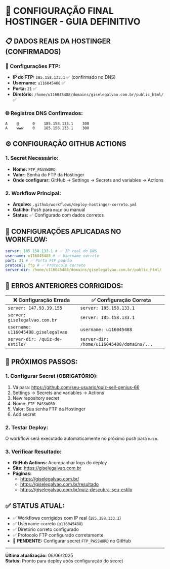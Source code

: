 # 🚀 CONFIGURAÇÃO FINAL HOSTINGER - GUIA DEFINITIVO

## 📋 **DADOS REAIS DA HOSTINGER (CONFIRMADOS)**

### **🔌 Configurações FTP:**

- **IP do FTP:** `185.158.133.1` ✅ (confirmado no DNS)
- **Username:** `u116045488` ✅
- **Porta:** `21` ✅
- **Diretório:** `/home/u116045488/domains/giselegalvao.com.br/public_html/` ✅

### **🌐 Registros DNS Confirmados:**

```
A    @      0    185.158.133.1    300
A    www    0    185.158.133.1    300
```

## ⚙️ **CONFIGURAÇÃO GITHUB ACTIONS**

### **1. Secret Necessário:**

- **Nome:** `FTP_PASSWORD`
- **Valor:** Senha do FTP da Hostinger
- **Onde configurar:** GitHub → Settings → Secrets and variables → Actions

### **2. Workflow Principal:**

- **Arquivo:** `.github/workflows/deploy-hostinger-correto.yml`
- **Gatilho:** Push para `main` ou manual
- **Status:** ✅ Configurado com dados corretos

## 🔧 **CONFIGURAÇÕES APLICADAS NO WORKFLOW:**

```yaml
server: 185.158.133.1 # ✅ IP real do DNS
username: u116045488 # ✅ Username correto
port: 21 # ✅ Porta FTP padrão
protocol: ftp # ✅ Protocolo correto
server-dir: /home/u116045488/domains/giselegalvao.com.br/public_html/
```

## 🚨 **ERROS ANTERIORES CORRIGIDOS:**

| ❌ Configuração Errada              | ✅ Configuração Correta                    |
| ----------------------------------- | ------------------------------------------ |
| `server: 147.93.39.155`             | `server: 185.158.133.1`                    |
| `server: giselegalvao.com.br`       | `server: 185.158.133.1`                    |
| `username: u116045488.giselegalvao` | `username: u116045488`                     |
| `server-dir: /quiz-de-estilo/`      | `server-dir: /home/u116045488/domains/...` |

## 📝 **PRÓXIMOS PASSOS:**

### **1. Configurar Secret (OBRIGATÓRIO):**

1. Vá para: https://github.com/seu-usuario/quiz-sell-genius-66
2. Settings → Secrets and variables → Actions
3. New repository secret
4. Nome: `FTP_PASSWORD`
5. Valor: Sua senha FTP da Hostinger
6. Add secret

### **2. Testar Deploy:**

O workflow será executado automaticamente no próximo push para `main`.

### **3. Verificar Resultado:**

- **GitHub Actions:** Acompanhar logs do deploy
- **Site:** https://giselegalvao.com.br
- **Páginas:**
  - https://giselegalvao.com.br/
  - https://giselegalvao.com.br/resultado
  - https://giselegalvao.com.br/quiz-descubra-seu-estilo

## ✅ **STATUS ATUAL:**

- ✅ Workflows corrigidos com IP real (`185.158.133.1`)
- ✅ Username correto (`u116045488`)
- ✅ Diretório correto configurado
- ✅ Protocolo FTP configurado corretamente
- 🔄 **PENDENTE:** Configurar secret `FTP_PASSWORD` no GitHub

---

**Última atualização:** 06/06/2025  
**Status:** Pronto para deploy após configuração do secret
